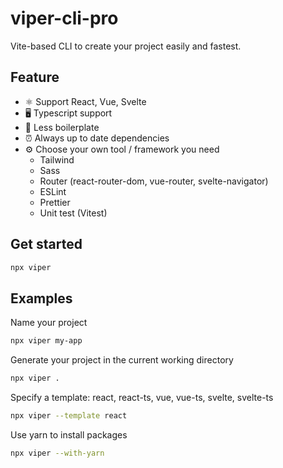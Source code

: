 # viper-cli-pro

Vite-based CLI to create your project easily and fastest.

## Feature

- ⚛️ Support React, Vue, Svelte
- 🖥 Typescript support
- 📖 Less boilerplate
- ⏰ Always up to date dependencies
- ⚙️ Choose your own tool / framework you need
  - Tailwind
  - Sass
  - Router (react-router-dom, vue-router, svelte-navigator)
  - ESLint
  - Prettier
  - Unit test (Vitest)

## Get started

```bash
npx viper
```

## Examples

Name your project

```bash
npx viper my-app
```

Generate your project in the current working directory

```bash
npx viper .
```

Specify a template: react, react-ts, vue, vue-ts, svelte, svelte-ts

```bash
npx viper --template react
```

Use yarn to install packages

```bash
npx viper --with-yarn
```